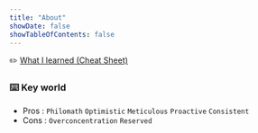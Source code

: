 ```yaml
---
title: "About"
showDate: false
showTableOfContents: false
---
```


✏️ [What I learned (Cheat Sheet)](https://github.com/YuchanJeong/_WIL)

### ⌨️ Key world

- Pros : `Philomath` `Optimistic` `Meticulous` `Proactive` `Consistent`
- Cons : `Overconcentration` `Reserved`
